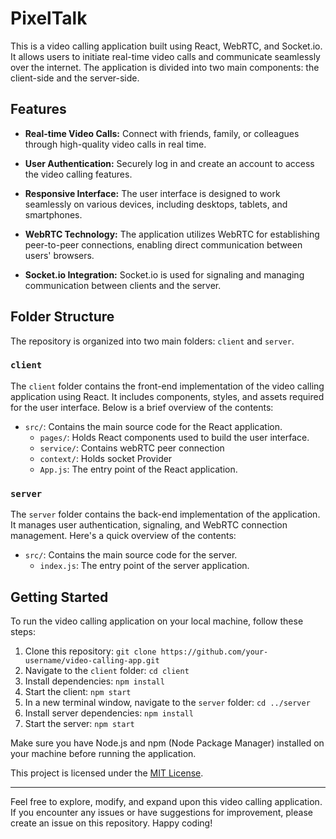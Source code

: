# PixelTalk


This is a video calling application built using React, WebRTC, and Socket.io. It allows users to initiate real-time video calls and communicate seamlessly over the internet. The application is divided into two main components: the client-side and the server-side.

## Features

- **Real-time Video Calls:** Connect with friends, family, or colleagues through high-quality video calls in real time.

- **User Authentication:** Securely log in and create an account to access the video calling features.

- **Responsive Interface:** The user interface is designed to work seamlessly on various devices, including desktops, tablets, and smartphones.

- **WebRTC Technology:** The application utilizes WebRTC for establishing peer-to-peer connections, enabling direct communication between users' browsers.

- **Socket.io Integration:** Socket.io is used for signaling and managing communication between clients and the server.

## Folder Structure

The repository is organized into two main folders: `client` and `server`.

### `client`

The `client` folder contains the front-end implementation of the video calling application using React. It includes components, styles, and assets required for the user interface. Below is a brief overview of the contents:

- `src/`: Contains the main source code for the React application.
  - `pages/`: Holds React components used to build the user interface.
  - `service/`: Contains webRTC peer connection 
  - `context/`: Holds socket Provider 
  - `App.js`: The entry point of the React application.

### `server`

The `server` folder contains the back-end implementation of the application. It manages user authentication, signaling, and WebRTC connection management. Here's a quick overview of the contents:

- `src/`: Contains the main source code for the server.
  - `index.js`: The entry point of the server application.

## Getting Started

To run the video calling application on your local machine, follow these steps:

1. Clone this repository: `git clone https://github.com/your-username/video-calling-app.git`
2. Navigate to the `client` folder: `cd client`
3. Install dependencies: `npm install`
4. Start the client: `npm start`
5. In a new terminal window, navigate to the `server` folder: `cd ../server`
6. Install server dependencies: `npm install`
7. Start the server: `npm start`

Make sure you have Node.js and npm (Node Package Manager) installed on your machine before running the application.


This project is licensed under the [MIT License](LICENSE).

---

Feel free to explore, modify, and expand upon this video calling application. If you encounter any issues or have suggestions for improvement, please create an issue on this repository. Happy coding!
